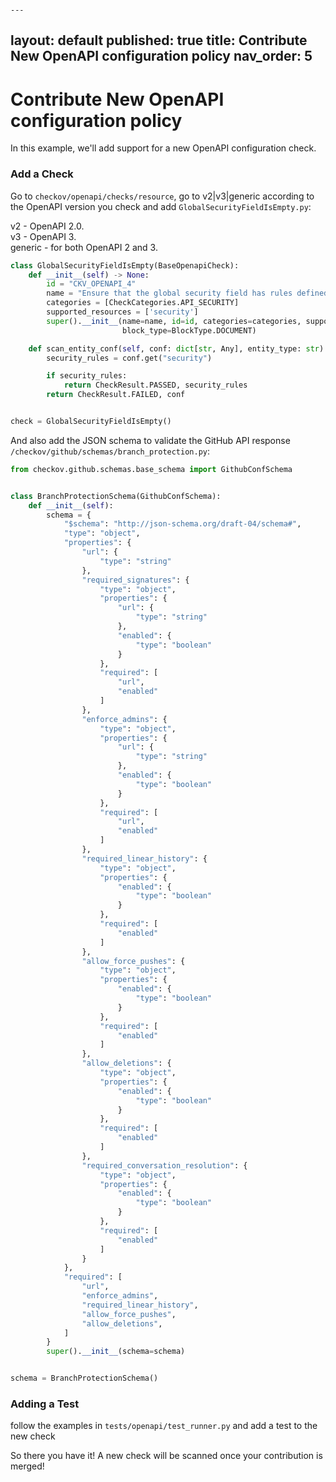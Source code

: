                                                                                      ---
layout: default
published: true
title: Contribute New OpenAPI configuration policy
nav_order: 5
---

# Contribute New OpenAPI configuration policy

In this example, we'll add support for a new OpenAPI configuration check.


### Add a Check

Go to `checkov/openapi/checks/resource`, go to v2|v3|generic according to the OpenAPI version you check and add `GlobalSecurityFieldIsEmpty.py`:

v2 - OpenAPI 2.0.  
v3 - OpenAPI 3.  
generic - for both OpenAPI 2 and 3.

```python
class GlobalSecurityFieldIsEmpty(BaseOpenapiCheck):
    def __init__(self) -> None:
        id = "CKV_OPENAPI_4"
        name = "Ensure that the global security field has rules defined"
        categories = [CheckCategories.API_SECURITY]
        supported_resources = ['security']
        super().__init__(name=name, id=id, categories=categories, supported_entities=supported_resources,
                         block_type=BlockType.DOCUMENT)

    def scan_entity_conf(self, conf: dict[str, Any], entity_type: str) -> tuple[CheckResult, dict[str, Any]]:
        security_rules = conf.get("security")

        if security_rules:
            return CheckResult.PASSED, security_rules
        return CheckResult.FAILED, conf


check = GlobalSecurityFieldIsEmpty()
```

And also add the JSON schema to validate the GitHub API response `/checkov/github/schemas/branch_protection.py`:

```python
from checkov.github.schemas.base_schema import GithubConfSchema


class BranchProtectionSchema(GithubConfSchema):
    def __init__(self):
        schema = {
            "$schema": "http://json-schema.org/draft-04/schema#",
            "type": "object",
            "properties": {
                "url": {
                    "type": "string"
                },
                "required_signatures": {
                    "type": "object",
                    "properties": {
                        "url": {
                            "type": "string"
                        },
                        "enabled": {
                            "type": "boolean"
                        }
                    },
                    "required": [
                        "url",
                        "enabled"
                    ]
                },
                "enforce_admins": {
                    "type": "object",
                    "properties": {
                        "url": {
                            "type": "string"
                        },
                        "enabled": {
                            "type": "boolean"
                        }
                    },
                    "required": [
                        "url",
                        "enabled"
                    ]
                },
                "required_linear_history": {
                    "type": "object",
                    "properties": {
                        "enabled": {
                            "type": "boolean"
                        }
                    },
                    "required": [
                        "enabled"
                    ]
                },
                "allow_force_pushes": {
                    "type": "object",
                    "properties": {
                        "enabled": {
                            "type": "boolean"
                        }
                    },
                    "required": [
                        "enabled"
                    ]
                },
                "allow_deletions": {
                    "type": "object",
                    "properties": {
                        "enabled": {
                            "type": "boolean"
                        }
                    },
                    "required": [
                        "enabled"
                    ]
                },
                "required_conversation_resolution": {
                    "type": "object",
                    "properties": {
                        "enabled": {
                            "type": "boolean"
                        }
                    },
                    "required": [
                        "enabled"
                    ]
                }
            },
            "required": [
                "url",
                "enforce_admins",
                "required_linear_history",
                "allow_force_pushes",
                "allow_deletions",
            ]
        }
        super().__init__(schema=schema)


schema = BranchProtectionSchema()
```

### Adding a Test

follow the examples in `tests/openapi/test_runner.py` and add a test to the new check

So there you have it! A new check will be scanned once your contribution is merged!

